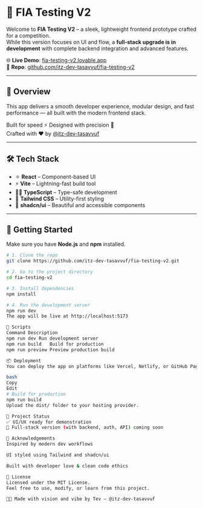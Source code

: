 # 🚀 FIA Testing V2

Welcome to **FIA Testing V2** – a sleek, lightweight frontend prototype crafted for a competition.  
While this version focuses on UI and flow, a **full-stack upgrade is in development** with complete backend integration and advanced features.

🌐 **Live Demo**: [fia-testing-v2.lovable.app](https://fia-testing-v2.lovable.app)  
📁 **Repo**: [github.com/itz-dev-tasavvuf/fia-testing-v2](https://github.com/itz-dev-tasavvuf/fia-testing-v2)

---

## 🧠 Overview

This app delivers a smooth developer experience, modular design, and fast performance — all built with the modern frontend stack.

Built for speed ⚡ Designed with precision 🎯  
Crafted with ❤️ by [@itz-dev-tasavvuf](https://github.com/itz-dev-tasavvuf)

---

## 🛠️ Tech Stack

- ⚛️ **React** – Component-based UI
- ⚡ **Vite** – Lightning-fast build tool
- 🧑‍💻 **TypeScript** – Type-safe development
- 🎨 **Tailwind CSS** – Utility-first styling
- 🧩 **shadcn/ui** – Beautiful and accessible components

---

## 🚀 Getting Started

Make sure you have **Node.js** and **npm** installed.

```bash
# 1. Clone the repo
git clone https://github.com/itz-dev-tasavvuf/fia-testing-v2.git

# 2. Go to the project directory
cd fia-testing-v2

# 3. Install dependencies
npm install

# 4. Run the development server
npm run dev
The app will be live at http://localhost:5173

🧪 Scripts
Command	Description
npm run dev	Run development server
npm run build	Build for production
npm run preview	Preview production build

📦 Deployment
You can deploy the app on platforms like Vercel, Netlify, or GitHub Pages.

bash
Copy
Edit
# Build for production
npm run build
Upload the dist/ folder to your hosting provider.

📌 Project Status
✅ UI/UX ready for demonstration
🚧 Full-stack version (with backend, auth, API) coming soon

🙌 Acknowledgements
Inspired by modern dev workflows

UI styled using Tailwind and shadcn/ui

Built with developer love & clean code ethics

📝 License
Licensed under the MIT License.
Feel free to use, modify, or learn from this project.

👨‍💻 Made with vision and vibe by Tev – @itz-dev-tasavvuf

```

